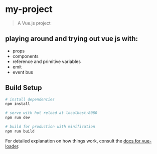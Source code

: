# my-project

> A Vue.js project
## playing around and trying out vue js with:

- props
- components
- reference and primitive variables
- emit
- event bus

## Build Setup

``` bash
# install dependencies
npm install

# serve with hot reload at localhost:8080
npm run dev

# build for production with minification
npm run build
```

For detailed explanation on how things work, consult the [docs for vue-loader](http://vuejs.github.io/vue-loader).
